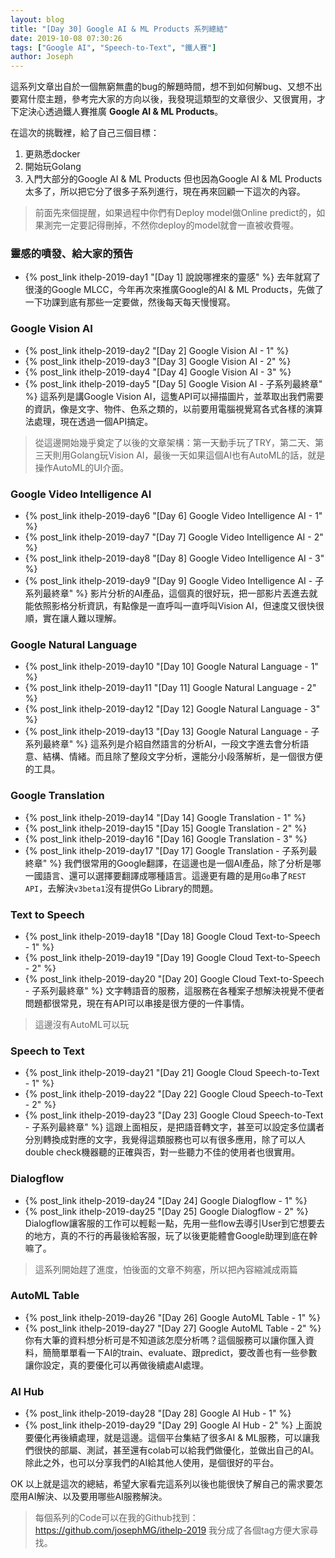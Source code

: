 ```yaml
---
layout: blog
title: "[Day 30] Google AI & ML Products 系列總結"
date: 2019-10-08 07:30:26
tags: ["Google AI", "Speech-to-Text", "鐵人賽"]
author: Joseph
---
```

這系列文章出自於一個無窮無盡的bug的解題時間，想不到如何解bug、又想不出要寫什麼主題，參考完大家的方向以後，我發現這類型的文章很少、又很實用，才下定決心透過鐵人賽推廣 **Google AI & ML Products**。

在這次的挑戰裡，給了自己三個目標：
1. 更熟悉docker
2. 開始玩Golang
3. 入門大部分的Google AI & ML Products
但也因為Google AI & ML Products太多了，所以把它分了很多子系列進行，現在再來回顧一下這次的內容。

> 前面先來個提醒，如果過程中你們有Deploy model做Online predict的，如果測完一定要記得刪掉，不然你deploy的model就會一直被收費喔。
<!-- more -->

### 靈感的噴發、給大家的預告
- {% post_link ithelp-2019-day1 "[Day 1] 說說哪裡來的靈感" %}
去年就寫了很淺的Google MLCC，今年再次來推廣Google的AI & ML Products，先做了一下功課到底有那些一定要做，然後每天每天慢慢寫。

### Google Vision AI
- {% post_link ithelp-2019-day2 "[Day 2] Google Vision AI - 1" %}
- {% post_link ithelp-2019-day3 "[Day 3] Google Vision AI - 2" %}
- {% post_link ithelp-2019-day4 "[Day 4] Google Vision AI - 3" %}
- {% post_link ithelp-2019-day5 "[Day 5] Google Vision AI - 子系列最終章" %}
這系列是講Google Vision AI，這隻API可以掃描圖片，並萃取出我們需要的資訊，像是文字、物件、色系之類的，以前要用電腦視覺寫各式各樣的演算法處理，現在透過一個API搞定。

> 從這邊開始幾乎奠定了以後的文章架構：第一天動手玩了TRY，第二天、第三天則用Golang玩Vision AI，最後一天如果這個AI也有AutoML的話，就是操作AutoML的UI介面。

### Google Video Intelligence AI
- {% post_link ithelp-2019-day6 "[Day 6] Google Video Intelligence AI - 1" %}
- {% post_link ithelp-2019-day7 "[Day 7] Google Video Intelligence AI - 2" %}
- {% post_link ithelp-2019-day8 "[Day 8] Google Video Intelligence AI - 3" %}
- {% post_link ithelp-2019-day9 "[Day 9] Google Video Intelligence AI - 子系列最終章" %}
影片分析的AI產品，這個真的很好玩，把一部影片丟進去就能依照影格分析資訊，有點像是一直呼叫一直呼叫Vision AI，但速度又很快很順，實在讓人難以理解。

### Google Natural Language
- {% post_link ithelp-2019-day10 "[Day 10] Google Natural Language - 1" %}
- {% post_link ithelp-2019-day11 "[Day 11] Google Natural Language - 2" %}
- {% post_link ithelp-2019-day12 "[Day 12] Google Natural Language - 3" %}
- {% post_link ithelp-2019-day13 "[Day 13] Google Natural Language - 子系列最終章" %}
這系列是介紹自然語言的分析AI，一段文字進去會分析語意、結構、情緒。而且除了整段文字分析，還能分小段落解析，是一個很方便的工具。

### Google Translation
- {% post_link ithelp-2019-day14 "[Day 14] Google Translation - 1" %}
- {% post_link ithelp-2019-day15 "[Day 15] Google Translation - 2" %}
- {% post_link ithelp-2019-day16 "[Day 16] Google Translation - 3" %}
- {% post_link ithelp-2019-day17 "[Day 17] Google Translation - 子系列最終章" %}
我們很常用的Google翻譯，在這邊也是一個AI產品，除了分析是哪一國語言、還可以選擇要翻譯成哪種語言。這邊更有趣的是用`Go`串了`REST API`，去解決`v3beta1`沒有提供Go Library的問題。

### Text to Speech
- {% post_link ithelp-2019-day18 "[Day 18] Google Cloud Text-to-Speech - 1" %}
- {% post_link ithelp-2019-day19 "[Day 19] Google Cloud Text-to-Speech - 2" %}
- {% post_link ithelp-2019-day20 "[Day 20] Google Cloud Text-to-Speech - 子系列最終章" %}
文字轉語音的服務，這服務在各種案子想解決視覺不便者問題都很常見，現在有API可以串接是很方便的一件事情。
> 這邊沒有AutoML可以玩

### Speech to Text
- {% post_link ithelp-2019-day21 "[Day 21] Google Cloud Speech-to-Text - 1" %}
- {% post_link ithelp-2019-day22 "[Day 22] Google Cloud Speech-to-Text - 2" %}
- {% post_link ithelp-2019-day23 "[Day 23] Google Cloud Speech-to-Text - 子系列最終章" %}
這跟上面相反，是把語音轉文字，甚至可以設定多位講者分別轉換成對應的文字，我覺得這類服務也可以有很多應用，除了可以人double check機器聽的正確與否，對一些聽力不佳的使用者也很實用。

### Dialogflow
- {% post_link ithelp-2019-day24 "[Day 24] Google Dialogflow - 1" %}
- {% post_link ithelp-2019-day25 "[Day 25] Google Dialogflow - 2" %}
Dialogflow讓客服的工作可以輕鬆一點，先用一些flow去導引User到它想要去的地方，真的不行的再最後給客服，玩了以後更能體會Google助理到底在幹嘛了。

> 這系列開始趕了進度，怕後面的文章不夠塞，所以把內容縮減成兩篇

### AutoML Table
- {% post_link ithelp-2019-day26 "[Day 26] Google AutoML Table - 1" %}
- {% post_link ithelp-2019-day27 "[Day 27] Google AutoML Table - 2" %}
你有大筆的資料想分析可是不知道該怎麼分析嗎？這個服務可以讓你匯入資料，簡簡單單看一下AI的train、evaluate、跟predict，要改善也有一些參數讓你設定，真的要優化可以再做後續處AI處理。

### AI Hub
- {% post_link ithelp-2019-day28 "[Day 28] Google AI Hub - 1" %}
- {% post_link ithelp-2019-day29 "[Day 29] Google AI Hub - 2" %}
上面說要優化再後續處理，就是這邊。這個平台集結了很多AI & ML服務，可以讓我們很快的部屬、測試，甚至還有colab可以給我們做優化，並做出自己的AI。除此之外，也可以分享我們的AI給其他人使用，是個很好的平台。

OK 以上就是這次的總結，希望大家看完這系列以後也能很快了解自己的需求要怎麼用AI解決、以及要用哪些AI服務解決。

> 每個系列的Code可以在我的Github找到：https://github.com/josephMG/ithelp-2019 
> 我分成了各個tag方便大家尋找。
